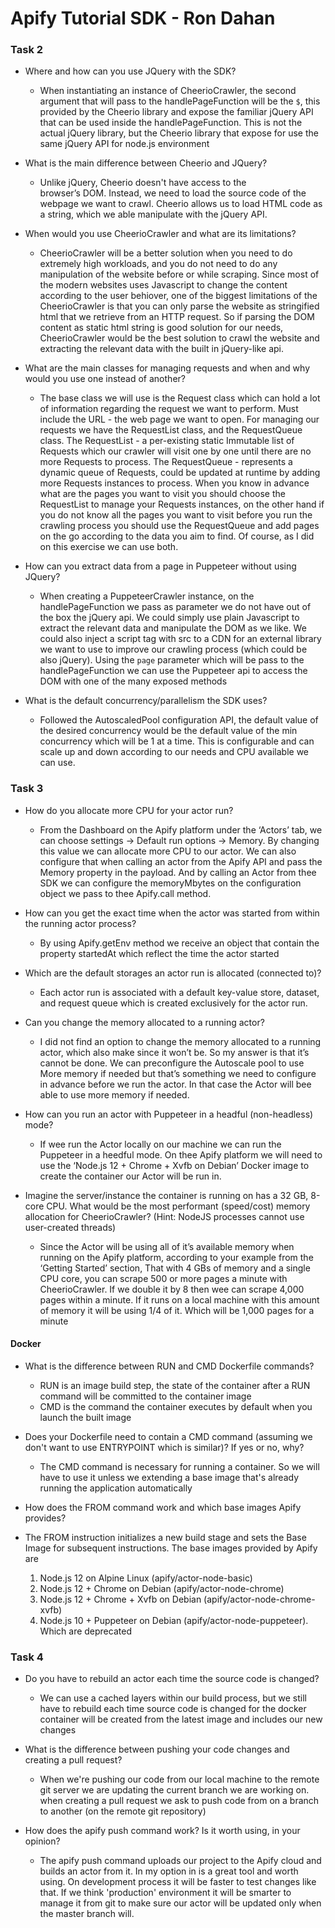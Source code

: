 # Apify Tutorial SDK - Ron Dahan

### Task 2
- Where and how can you use JQuery with the SDK?
    - When instantiating an instance of CheerioCrawler, the second argument that will pass to the handlePageFunction will be the `$`, this provided by the Cheerio library and expose the familiar jQuery API that can be used inside the handlePageFunction. This is not the actual jQuery library, but the Cheerio library that expose for use the same jQuery API for node.js environment

- What is the main difference between Cheerio and JQuery?
    - Unlike jQuery, Cheerio doesn't have access to the browser’s DOM. Instead, we need to load the source code of the webpage we want to crawl. Cheerio allows us to load HTML code as a string, which we able manipulate with the jQuery API.

- When would you use CheerioCrawler and what are its limitations?
    - CheerioCrawler will be a better solution when you need to do extremely high workloads, and you do not need to do any manipulation of the website before or while scraping. Since most of the modern websites uses Javascript to change the content according to the user behiover, one of the biggest limitations of the CheerioCrawler is that you can only parse the website as stringified html that we retrieve from an HTTP request. So if parsing the DOM content as static html string is good solution for our needs, CheerioCrawler would be the best solution to crawl the website and extracting the relevant data with the built in jQuery-like api.

- What are the main classes for managing requests and when and why would you use one instead of another?
    - The base class we will use is the Request class which can hold a lot of information regarding the request we want to perform. Must include the URL - the web page we want to open.
      For managing our requests we have the RequestList class, and the RequestQueue class.
      The RequestList - a per-existing static Immutable list of Requests which our crawler will visit one by one until there are no more Requests to process.
      The RequestQueue - represents a dynamic queue of Requests, could be updated at runtime by adding more Requests instances to process.
      When you know in advance what are the pages you want to visit you should choose the RequestList to manage your Requests instances, on the other hand if you do not know all the pages you want to visit before you run the crawling process you should use the RequestQueue and add pages on the go according to the data you aim to find.
      Of course, as I did on this exercise we can use both.

- How can you extract data from a page in Puppeteer without using JQuery?
    - When creating a PuppeteerCrawler instance, on the handlePageFunction we pass as parameter we do not have out of the box the jQuery api. We could simply use plain Javascript to extract the relevant data and manipulate the DOM as we like. We could also inject a script tag with src to a CDN for an external library we want to use to improve our crawling process (which could be also jQuery). Using the `page` parameter which will be pass to the handlePageFunction we can use the Puppeteer api to access the DOM with one of the many exposed methods 
    
- What is the default concurrency/parallelism the SDK uses?
    - Followed the AutoscaledPool configuration API, the default value of the desired concurrency would be the default value of the min concurrency which will be 1 at a time. This is configurable and can scale up and down according to our needs and CPU available we can use.

### Task 3

- How do you allocate more CPU for your actor run?
    - From the Dashboard on the Apify platform under the ‘Actors’ tab, we can choose settings -> Default run options -> Memory. By changing this value we can allocate more CPU to our actor. We can also configure that when calling an actor from the Apify API and pass the Memory property in the payload. And by calling an Actor from thee SDK we can configure the memoryMbytes on the configuration object we pass to thee Apify.call method.

- How can you get the exact time when the actor was started from within the running actor process?
    - By using Apify.getEnv method we receive an object that contain the property startedAt which reflect the time the actor started

- Which are the default storages an actor run is allocated (connected to)?
    - Each actor run is associated with a default key-value store, dataset, and request queue which is created exclusively for the actor run.

- Can you change the memory allocated to a running actor?
    - I did not find an option to change the memory allocated to a running actor, which also make since it won’t be. So my answer is that it’s cannot be done. We can preconfigure the Autoscale pool to use More memory if needed but that’s something we need to configure in advance before we run the actor. In that case the Actor will bee able to use more memory if needed.

- How can you run an actor with Puppeteer in a headful (non-headless) mode?
    - If wee run the Actor locally on our machine we can run the Puppeteer in a heedful mode. On thee Apify platform we will need to use the ‘Node.js 12 + Chrome + Xvfb on Debian’ Docker image to create the container our Actor will be run in.

- Imagine the server/instance the container is running on has a 32 GB, 8-core CPU. What would be the most performant (speed/cost) memory allocation for CheerioCrawler? (Hint: NodeJS processes cannot use user-created threads)
    - Since the Actor will be using all of it’s available memory when running on the Apify platform, according to your example from the ‘Getting Started’ section, That with 4 GBs of memory and a single CPU core, you can scrape 500 or more pages a minute with CheerioCrawler. If we double it by 8 then wee can scrape 4,000 pages within a minute. If it runs on a local machine with this amount of memory it will be using 1/4 of it. Which will be 1,000 pages for a minute

#### Docker 

- What is the difference between RUN and CMD Dockerfile commands?
  - RUN is an image build step, the state of the container after a RUN command will be committed to the container image
  - CMD is the command the container executes by default when you launch the built image

- Does your Dockerfile need to contain a CMD command (assuming we don't want to use ENTRYPOINT which is similar)? If yes or no, why?
    - The CMD command is necessary for running a container. So we will have to use it unless we extending a base image that's already running the application automatically

- How does the FROM command work and which base images Apify provides?

- The FROM instruction initializes a new build stage and sets the Base Image for subsequent instructions.
    The base images provided by Apify are
    1. Node.js 12 on Alpine Linux (apify/actor-node-basic)
    2. Node.js 12 + Chrome on Debian (apify/actor-node-chrome)
    3. Node.js 12 + Chrome + Xvfb on Debian (apify/actor-node-chrome-xvfb)
    4. Node.js 10 + Puppeteer on Debian (apify/actor-node-puppeteer). Which are deprecated
    

### Task 4

- Do you have to rebuild an actor each time the source code is changed?
  - We can use a cached layers within our build process, but we still have to rebuild each time source code is changed for the docker container will be created from the latest image and includes our new changes

- What is the difference between pushing your code changes and creating a pull request?
    -  When we're pushing our code from our local machine to the remote git server we are updating the current branch we are working on. when creating a pull request we ask to push code from on a branch to another (on the remote git repository)   
- How does the apify push command work? Is it worth using, in your opinion?
    - The apify push command uploads our project to the Apify cloud and builds an actor from it. In my option in is a great tool and worth using. On development process it will be faster to test changes like that. If we think 'production' environment it will be smarter to manage it from git to make sure our actor will be updated only when the master branch will.     


